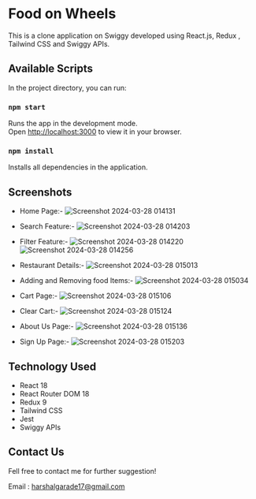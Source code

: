# Food on Wheels

This is a clone application on Swiggy developed using React.js, Redux , Tailwind CSS and Swiggy APIs.

## Available Scripts

In the project directory, you can run:

### `npm start`

Runs the app in the development mode.\
Open [http://localhost:3000](http://localhost:3000) to view it in your browser.

### `npm install`

Installs all dependencies in the application.

## Screenshots

- Home Page:-
![Screenshot 2024-03-28 014131](https://github.com/hgarade/food-on-wheels/assets/95241459/9ed42fd2-2ece-423a-ac81-dccaaa998a89)

- Search Feature:-
![Screenshot 2024-03-28 014203](https://github.com/hgarade/food-on-wheels/assets/95241459/a3af7172-f55a-4ca7-8c91-961ad34feb16)

- Filter Feature:- 
![Screenshot 2024-03-28 014220](https://github.com/hgarade/food-on-wheels/assets/95241459/f53aa791-fcd1-4f25-aab7-7b1b023b6821)
![Screenshot 2024-03-28 014256](https://github.com/hgarade/food-on-wheels/assets/95241459/73e3c890-cb39-4de7-bd64-89fbace6fcba)

- Restaurant Details:-
![Screenshot 2024-03-28 015013](https://github.com/hgarade/food-on-wheels/assets/95241459/04e0694c-43bf-4fbd-b8f4-780c94b29283)

- Adding and Removing food Items:-
![Screenshot 2024-03-28 015034](https://github.com/hgarade/food-on-wheels/assets/95241459/5a5790ed-8e4f-44e6-abed-dd8388050d80)

- Cart Page:-
![Screenshot 2024-03-28 015106](https://github.com/hgarade/food-on-wheels/assets/95241459/7d203d7a-a0a8-4982-b9c6-0506b76a131c)

- Clear Cart:-
![Screenshot 2024-03-28 015124](https://github.com/hgarade/food-on-wheels/assets/95241459/a0a323b2-6b1b-4727-9d2d-b5cd4b1e2962)

- About Us Page:-
![Screenshot 2024-03-28 015136](https://github.com/hgarade/food-on-wheels/assets/95241459/1f6b9942-6e55-46d4-b711-8777462fd79a)

- Sign Up Page:-
![Screenshot 2024-03-28 015203](https://github.com/hgarade/food-on-wheels/assets/95241459/fd6feba2-d82e-48ed-b539-184942d308ac)

## Technology Used

- React 18
- React Router DOM 18
- Redux 9
- Tailwind CSS
- Jest
- Swiggy APIs

  
## Contact Us
Fell free to contact me for further suggestion!

Email : harshalgarade17@gmail.com

